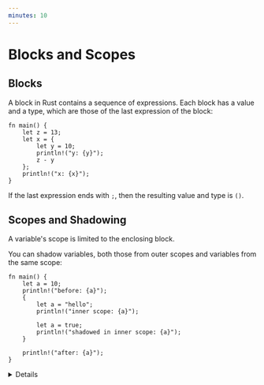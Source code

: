 ```yaml
---
minutes: 10
---
```


# Blocks and Scopes

## Blocks

A block in Rust contains a sequence of expressions. Each block has a value and a
type, which are those of the last expression of the block:

```rust,editable
fn main() {
    let z = 13;
    let x = {
        let y = 10;
        println!("y: {y}");
        z - y
    };
    println!("x: {x}");
}
```

If the last expression ends with `;`, then the resulting value and type is `()`.

## Scopes and Shadowing

A variable's scope is limited to the enclosing block.

You can shadow variables, both those from outer scopes and variables from the
same scope:

```rust,editable
fn main() {
    let a = 10;
    println!("before: {a}");
    {
        let a = "hello";
        println!("inner scope: {a}");

        let a = true;
        println!("shadowed in inner scope: {a}");
    }

    println!("after: {a}");
}
```

<details>

- You can show how the value of the block changes by changing the last line in
  the block. For instance, adding/removing a semicolon or using a `return`.
- Show that a variable's scope is limited by adding a `b` in the inner block in
  the last example, and then trying to access it outside that block.
- Shadowing is different from mutation, because after shadowing both variable's
  memory locations exist at the same time. Both are available under the same
  name, depending where you use it in the code.
- A shadowing variable can have a different type.
- Shadowing looks obscure at first, but is convenient for holding on to values
  after `.unwrap()`.

</details>
